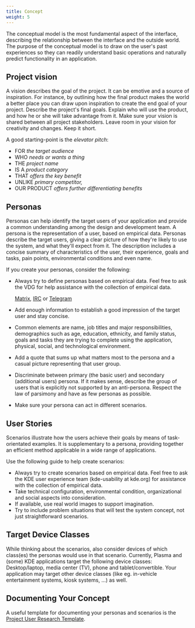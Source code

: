 ```yaml
---
title: Concept
weight: 5
---
```



The conceptual model is the most fundamental aspect of the interface,
describing the relationship between the interface and the outside world.
The purpose of the conceptual model is to draw on the user's past
experiences so they can readily understand basic operations and
naturally predict functionality in an application.

Project vision
--------------

A vision describes the goal of the project. It can be emotive and a
source of inspiration. For instance, by outlining how the final product
makes the world a better place you can draw upon inspiration to create
the end goal of your project. Describe the project's final goals.
Explain who will use the product, and how he or she will take advantage
from it. Make sure your vision is shared between all project
stakeholders. Leave room in your vision for creativity and changes. Keep
it short.

A good starting-point is the *elevator pitch*:

-   FOR *the target audience*
-   WHO *needs or wants a thing*
-   THE *project name*
-   IS A *product category*
-   THAT *offers the key benefit*
-   UNLIKE *primary competitor,*
-   OUR PRODUCT *offers further differentiating benefits*


Personas
--------

Personas can help identify the target users of your application and
provide a common understanding among the design and development team. A
persona is the representation of a user, based on empirical data.
Personas describe the target users, giving a clear picture of how
they're likely to use the system, and what they'll expect from it. The
description includes a concise summary of characteristics of the user,
their experience, goals and tasks, pain points, environmental conditions
and even name.


If you create your personas, consider the following:

-   Always try to define personas based on empirical data. Feel free to
    ask the VDG for help assistance with the collection of empirical data.
    
    [Matrix](https://matrix.to/#/#visualdesigngroup:kde.org),
    [IRC](irc://irc.libera.chat/visualdesign) or
    [Telegram](https://telegram.me/vdgmainroom)

-   Add enough information to establish a good impression of the target
    user and stay concise.
-   Common elements are name, job titles and major responsibilities,
    demographics such as age, education, ethnicity, and family status,
    goals and tasks they are trying to complete using the application,
    physical, social, and technological environment.
-   Add a quote that sums up what matters most to the persona and a
    casual picture representing that user group.
-   Discriminate between primary (the basic user) and secondary
    (additional users) persona. If it makes sense, describe the group of
    users that is explicitly not supported by an anti-persona. Respect
    the law of parsimony and have as few personas as possible.
-   Make sure your persona can act in different scenarios.

User Stories
------------

Scenarios illustrate how the users achieve their goals by means of
task-orientated examples. It is supplementary to a persona, providing
together an efficient method applicable in a wide range of applications.

Use the following guide to help create scenarios:

-   Always try to create scenarios based on empirical data. Feel free to
    ask the KDE user experience team (kde-usability at kde.org) for
    assistance with the collection of empirical data.
-   Take technical configuration, environmental condition,
    organizational and social aspects into consideration.
-   If available, use real world images to support imagination.
-   Try to include problem situations that will test the system concept,
    not just straightforward scenarios.

Target Device Classes
---------------------

While thinking about the scenarios, also consider devices of which
class(es) the personas would use in that scenario. Currently, Plasma and
(some) KDE applications target the following device classes:
Desktop/laptop, media center (TV), phone and tablet/convertible. Your
application may target other device classes (like eg. in-vehicle
entertainment systems, kiosk systems, ...) as well.

Documenting Your Concept
------------------------

A useful template for documenting your personas and scenarios is the
[Project User Research Template](../research).
